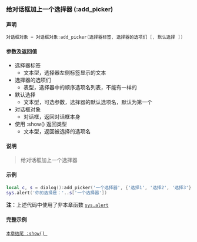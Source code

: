 ### 给对话框加上一个选择器 \(**:add\_picker**\)


#### 声明
```lua
对话框对象 = 对话框对象:add_picker(选择器标签, 选择器的选项们 [, 默认选择 ])
```

#### 参数及返回值
- 选择器标签
    - 文本型，选择器左侧标签显示的文本
- 选择器的选项们
    - 表型，选择器中的顺序选项名列表，不能有一样的
- 默认选择
    - 文本型，可选参数，选择器的默认选项名，默认为第一个
- 对话框对象
    - 对话框，返回对话框本身
- 使用 :show\(\) 返回类型
    - 文本型，返回被选择的选项名


#### 说明
> 给对话框加上一个选择器  


#### 示例  
```lua
local c, s = dialog():add_picker('一个选择器', {'选择1', '选择2', '选择3'}):show()
sys.alert('你的选择是：'..s['一个选择器'])
```
**注**：上述代码中使用了非本章函数 [`sys.alert`](/Handbook/sys/sys.alert.md)  


#### 完整示例
[`本章结尾 :show() `](/Handbook/dialog/_show.md)  

